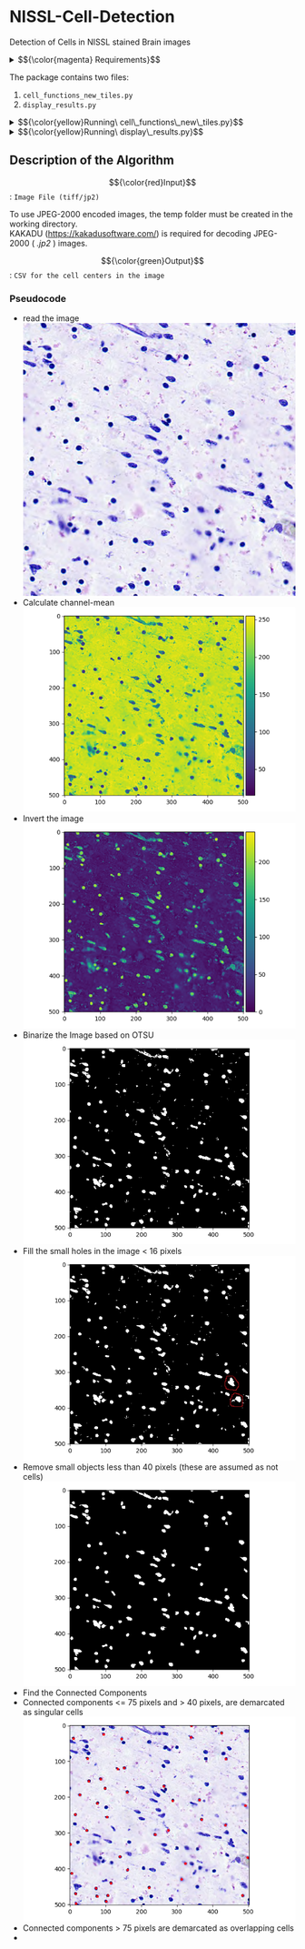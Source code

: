 # NISSL-Cell-Detection
Detection of Cells in NISSL stained Brain images

<details>
  <summary> $${\color{magenta} Requirements}$$ </summary>

  + Python 3.7+
  + scikit-image
  + scikit-learn
  + matplotlib
  + pandas
  + pathlib
  + os
  + sys
  + shapely
  + numpy
  + $${\color{orange}KAKADU (!Optional) }$$
  
</details>


The package contains two files:
1. ```cell_functions_new_tiles.py ```
2. ```display_results.py ```

<details>
  <summary> $${\color{yellow}Running\ cell\_functions\_new\_tiles.py}$$ </summary>
  
  + $${\color{red}Input}$$: ```Image File (tiff/jp2)```
  
  + $${\color{green}Output}$$: ```CSV for the cell centers in the image```
  
  + $${\color{lightblue}Usage}$$: ``` python3 .\cell_functions_new_tiles.py .\test_image.tif ```
  
</details>

<details>
  <summary> $${\color{yellow}Running\ display\_results.py}$$ </summary>
  
  + $${\color{red}Input}$$: ```Image File (tiff/jp2)```, ```CSV for the cell centers in the image```
  
  + $${\color{green}Output}$$: ```Image with cell centers```
  
  + $${\color{lightblue}Usage}$$: ``` python3 .\display_results.py .\test_image.tif ```
  
</details>

## Description of the Algorithm

$${\color{red}Input}$$: ```Image File (tiff/jp2)```

To use JPEG-2000 encoded images, the temp folder must be created in the working directory.<br>
KAKADU (https://kakadusoftware.com/) is required for decoding JPEG-2000 ( _.jp2_ ) images. <br>

$${\color{green}Output}$$: ```CSV for the cell centers in the image```

### Pseudocode

+ read the image <br>
   ![image](./assets/test_image1.png)
+ Calculate channel-mean <br>
    ![channel_mean](./assets/channel_mean.png)
+ Invert the image <br>
    ![inverted_image](./assets/image_inv.png)
+ Binarize the Image based on OTSU <br>
    ![binary](./assets/binary.png)
+ Fill the small holes in the image < 16 pixels <br>
    ![small holes](./assets/remove_small_holes.png)
+ Remove small objects less than 40 pixels (these are assumed as not cells) <br>
    ![small objects](./assets/remove_small_objects.png)
+ Find the Connected Components
+ Connected components <= 75 pixels and > 40 pixels, are demarcated as singular cells
    ![singular](./assets/singular_cells.png)
+ Connected components > 75 pixels are demarcated as overlapping cells
+ 
